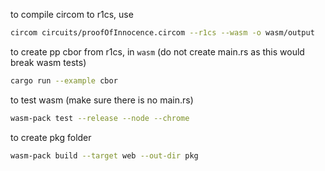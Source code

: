 to compile circom to r1cs, use

```sh
circom circuits/proofOfInnocence.circom --r1cs --wasm -o wasm/output
```

to create pp cbor from r1cs, in `wasm` (do not create main.rs as this would break wasm tests)

```sh
cargo run --example cbor
```

to test wasm (make sure there is no main.rs)

```sh
wasm-pack test --release --node --chrome
```

to create pkg folder

```sh
wasm-pack build --target web --out-dir pkg
```

